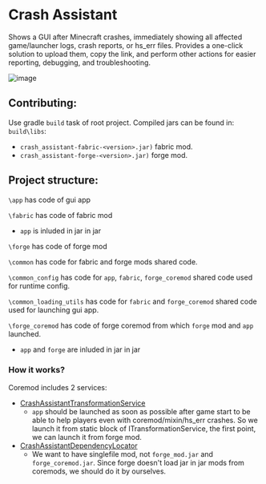 # Crash Assistant

Shows a GUI after Minecraft crashes, immediately showing all affected game/launcher logs, crash reports, or hs_err files. Provides a one-click solution to upload them, copy the link, and perform other actions for easier reporting, debugging, and troubleshooting.

![image](https://github.com/user-attachments/assets/3bc47fdb-08c0-49b3-a6e2-8d66af841af1)

## Contributing:
Use gradle `build` task of root project. Compiled jars can be found in: `build\libs`:
* `crash_assistant-fabric-<version>.jar)` fabric mod.
* `crash_assistant-forge-<version>.jar)` forge mod.

## Project structure:
`\app` has code of gui app

`\fabric` has code of fabric mod
* `app` is inluded in jar in jar

`\forge` has code of forge mod

`\common` has code for fabric and forge mods shared code.

`\common_config` has code for `app`, `fabric`, `forge_coremod` shared code used for runtime config.

`\common_loading_utils` has code for `fabric` and `forge_coremod` shared code used for launching gui app.

`\forge_coremod` has code of forge coremod from which `forge` mod and `app` launched.

* `app` and `forge` are inluded in jar in jar

### How it works?
Coremod includes 2 services:
* [CrashAssistantTransformationService](forge_coremod%2Fsrc%2Fmain%2Fjava%2Fdev%2Fkostromdan%2Fmods%2Fcrash_assistant%2Fcore_mod%2Fservices%2FCrashAssistantTransformationService.java)
  * `app` should be launched as soon as possible after game start to be able to help players even with coremod/mixin/hs_err crashes. So we launch it from static block of ITransformationService, the first point, we can launch it from forge mod.
* [CrashAssistantDependencyLocator](forge_coremod%2Fsrc%2Fmain%2Fjava%2Fdev%2Fkostromdan%2Fmods%2Fcrash_assistant%2Fcore_mod%2Fservices%2FCrashAssistantDependencyLocator.java)
  * We want to have singlefile mod, not `forge_mod.jar` and `forge_coremod.jar`. Since forge doesn't load jar in jar mods from coremods, we should do it by ourselves.
